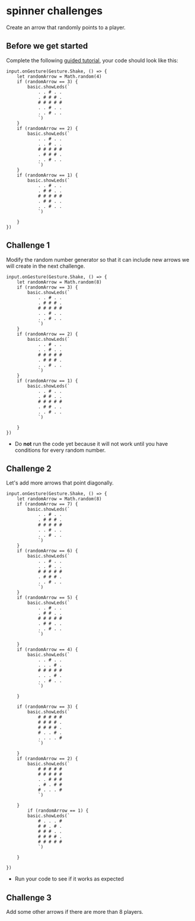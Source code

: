 # spinner challenges

Create an arrow that randomly points to a player.

## Before we get started

Complete the following [guided tutorial](/lessons/spinner/activity), your code should look like this:

```blocks
input.onGesture(Gesture.Shake, () => {
    let randomArrow = Math.random(4)
    if (randomArrow == 3) {
        basic.showLeds(`
            . . # . .
            . # # # .
            # # # # #
            . . # . .
            . . # . .
            `)
    }
    if (randomArrow == 2) {
        basic.showLeds(`
            . . # . .
            . . # . .
            # # # # #
            . # # # .
            . . # . .
            `)
    }
    if (randomArrow == 1) {
        basic.showLeds(`
            . . # . .
            . # # . .
            # # # # #
            . # # . .
            . . # . .
            `)

    }
})
```

## Challenge 1

Modify the random number generator so that it can include new arrows we will create in the next challenge.

```blocks
input.onGesture(Gesture.Shake, () => {
    let randomArrow = Math.random(8)
    if (randomArrow == 3) {
        basic.showLeds(`
            . . # . .
            . # # # .
            # # # # #
            . . # . .
            . . # . .
            `)
    }
    if (randomArrow == 2) {
        basic.showLeds(`
            . . # . .
            . . # . .
            # # # # #
            . # # # .
            . . # . .
            `)
    }
    if (randomArrow == 1) {
        basic.showLeds(`
            . . # . .
            . # # . .
            # # # # #
            . # # . .
            . . # . .
            `)

    }
})
```



* Do **not** run the code yet because it will not work until you have conditions for every random number.

## Challenge 2

Let's add more arrows that point diagonally.


```blocks
input.onGesture(Gesture.Shake, () => {
    let randomArrow = Math.random(8)
    if (randomArrow == 7) {
        basic.showLeds(`
            . . # . .
            . # # # .
            # # # # #
            . . # . .
            . . # . .
            `)
    }
    if (randomArrow == 6) {
        basic.showLeds(`
            . . # . .
            . . # . .
            # # # # #
            . # # # .
            . . # . .
            `)
    }
    if (randomArrow == 5) {
        basic.showLeds(`
            . . # . .
            . # # . .
            # # # # #
            . # # . .
            . . # . .
            `)

    }
    if (randomArrow == 4) {
        basic.showLeds(`
            . . # . .
            . . . # .
            # # # # #
            . . . # .
            . . # . .
            `)

    }

    if (randomArrow == 3) {
        basic.showLeds(`
            # # # # #
            # # # # .
            # # # # .
            # . . # .
            . . . . #
            `)

    }
    if (randomArrow == 2) {
        basic.showLeds(`
            # # # # #
            # # # # #
            . . # # #
            . # . # #
            # . . . #
            `)

    }
        if (randomArrow == 1) {
        basic.showLeds(`
            # . . . #
            # # . # .
            # # # . .
            # # # # .
            # # # # #
            `)

    }

})

```


* Run your code to see if it works as expected

## Challenge 3

Add some other arrows if there are more than 8 players.

